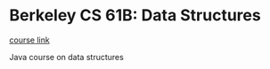 # Berkeley CS 61B: Data Structures
[course link](http://www.cs.berkeley.edu/~jrs/61b/)

Java course on data structures

